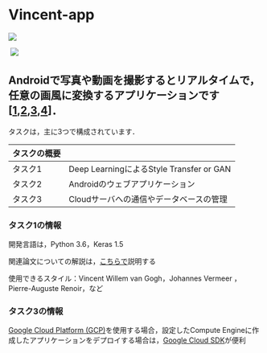 # Vincent-app

![](https://pbs.twimg.com/media/DgqdsFCU8AATgCo.jpg)

​		![](https://miro.medium.com/max/500/1*Fe6z8VdUS6laTd6Ev3EohQ.gif)

## Androidで写真や動画を撮影するとリアルタイムで，任意の画風に変換するアプリケーションです[[1](https://www.youtube.com/watch?v=qXqoXhlq7BE#action=share),[2](<https://www.youtube.com/watch?v=TOCr52yLwSE>),[3](https://towardsdatascience.com/artistic-style-transfer-b7566a216431),[4](https://qiita.com/kidach1/items/0e7af5981e39955f33d6)]．

タスクは，主に3つで構成されています．

| タスクの概要 |                                          |
| ------------ | :--------------------------------------- |
| タスク1      | Deep LearningによるStyle Transfer or GAN |
| タスク2      | Androidのウェブアプリケーション          |
| タスク3      | Cloudサーバへの通信やデータベースの管理  |



### タスク1の情報

開発言語は，Python 3.6，Keras 1.5

関連論文についての解説は，[こちらで](https://github.com/https-github-com-mtakamat/Related-Papers)説明する

使用できるスタイル：Vincent Willem van Gogh，Johannes Vermeer ，Pierre-Auguste Renoir，など

### タスク3の情報

[Google Cloud Platform (GCP)](https://console.cloud.google.com/home/dashboard?hl=ja&project=adroit-particle-265806)を使用する場合，設定したCompute Engineに作成したアプリケーションをデプロイする場合は，[Google Cloud SDK](https://cloud.google.com/sdk/?hl=ja)が便利
